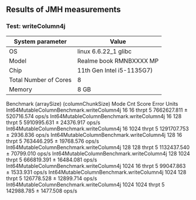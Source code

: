 ## Results of JMH measurements

### Test: writeColumn4j

| System parameter      | Value                              |
|-----------------------|------------------------------------|
| OS                    | linux 6.6.22_1 glibc               |
| Model                 | Realme book RMNBXXXX MP            |
| Chip                  | 11th Gen Intel i5-1135G7)          |
| Total Number of Cores | 8                                  |
| Memory                | 8 GB                               |

Benchmark                                                      (arraySize)  (columnChunkSize)   Mode  Cnt        Score         Error  Units
Int64MutableColumnBenchmark.writeColumn4j           16                 16  thrpt    5  7662627.811 ±  520716.574  ops/s
Int64MutableColumnBenchmark.writeColumn4j           16                128  thrpt    5  5910995.631 ±   24376.917  ops/s
Int64MutableColumnBenchmark.writeColumn4j           16               1024  thrpt    5  1291707.753 ±    2936.836  ops/s
Int64MutableColumnBenchmark.writeColumn4j          128                 16  thrpt    5   763446.295 ±   19768.576  ops/s
Int64MutableColumnBenchmark.writeColumn4j          128                128  thrpt    5  1132437.540 ±   70799.010  ops/s
Int64MutableColumnBenchmark.writeColumn4j          128               1024  thrpt    5   666819.391 ±   16484.081  ops/s
Int64MutableColumnBenchmark.writeColumn4j         1024                 16  thrpt    5    99047.863 ±    1533.931  ops/s
Int64MutableColumnBenchmark.writeColumn4j         1024                128  thrpt    5   126778.528 ±   12899.714  ops/s
Int64MutableColumnBenchmark.writeColumn4j         1024               1024  thrpt    5   142988.785 ±    1477.508  ops/s
